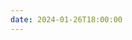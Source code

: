 ```yaml
---
date: 2024-01-26T18:00:00
---
```

<!-- Welcome to the course! If you're looking for the syllabus, [here it is](syllabus) -->